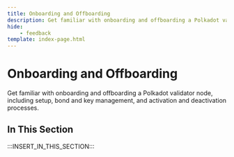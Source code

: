 ```yaml
---
title: Onboarding and Offboarding
description: Get familiar with onboarding and offboarding a Polkadot validator node, including setup, bond and key management, and activation and deactivation processes.
hide: 
    - feedback
template: index-page.html
---
```


# Onboarding and Offboarding

Get familiar with onboarding and offboarding a Polkadot validator node, including setup, bond and key management, and activation and deactivation processes.

## In This Section

:::INSERT_IN_THIS_SECTION:::